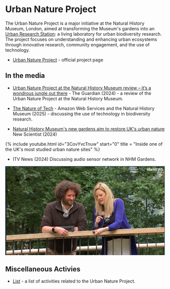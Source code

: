 # Urban Nature Project

The Urban Nature Project is a major initiative at the Natural History Museum, London, aimed at transforming the Museum's gardens into an [Urban Research Station](/urban-research-station): a living laboratory for urban biodiversity research. The project focuses on understanding and enhancing urban ecosystems through innovative research, community engagement, and the use of technology.

- [Urban Nature Project](https://www.nhm.ac.uk/about-us/urban-nature-project.html) - official project page

## In the media

- [Urban Nature Project at the Natural History Museum review – it’s a wondrous jungle out there](https://www.theguardian.com/culture/article/2024/jul/21/urban-nature-project-natural-history-museum-london-new-gardens-fern-diplodocus) - The Guardian (2024) - a review of the Urban Nature Project at the Natural History Museum.

- [The Nature of Tech](https://aws.amazon.com/uki/cloud-services/sustainability-aws-and-nhm/) - Amazon Web Services and the Natural History Museum (2025) - discussing the use of technology in biodiversity research.

- [Natural History Museum's new gardens aim to restore UK's urban nature](https://www.newscientist.com/video/2440498-natural-history-museums-new-gardens-aim-to-restore-uks-urban-nature/) New Scientist (2024)

{% include youtube.html id="3CovYvcTnuw" start="0" title = "Inside one of the UK's most studied urban nature sites" %}

- ITV News (2024) Discussing audio sensor network in NHM Gardens.

![Ed Baker on ITV News](/imgs/unp-itv.png)

## Miscellaneous Activies

- [List](/unp-activities) - a list of activities related to the Urban Nature Project.
